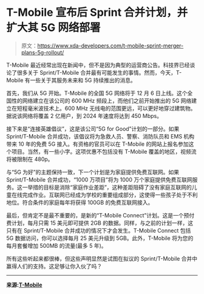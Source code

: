 # T-Mobile 宣布后 Sprint 合并计划，并扩大其 5G 网络部署

> 原文：<https://www.xda-developers.com/t-mobile-sprint-merger-plans-5g-rollout/>

T-Mobile 最近经常出现在新闻中，但不是因为典型的运营商公告。科技界已经谈论了很多关于 Sprint/T-Mobile 合并最有可能发生的事情。然而，今天，T-Mobile 有一些关于其服务未来和 5G 持续推出的消息。

首先，我们从 5G 开始。T-Mobile 的全国 5G 网络将于 12 月 6 日上线。这个全国性的网络建立在该公司的 600 MHz 频段上，而他们之前开始推出的 5G 网络建立在短程毫米波技术上。600 MHz 无线电的范围更远，可以更好地穿过建筑物。据说该网络将覆盖 2 亿用户，到 2024 年速度将达到 450 Mbps。

接下来是“连接英雄倡议”，这是该公司“5G for Good”计划的一部分。如果 Sprint/T-Mobile 合并成功，该倡议将为急救人员、警察、消防队员和 EMS 机构带来 10 年的免费 5G 接入。有资格的官员可以在 T-Mobile 的网站上报名参加这个项目。当然，有一些小字。这项优惠不包括没有 T-Mobile 覆盖的地区，视频流将被限制在 480p。

与“5G 为好”的主题保持一致，下一个计划是为家庭提供免费互联网。如果 Sprint/T-Mobile 合并成功，“1000 万项目”将为 1000 万个家庭提供免费互联网服务。这一举措的目标是消除“家庭作业差距”，这种差距阻碍了没有家庭互联网的儿童在线完成作业。互联网已经成为学校的重要组成部分，这使得一些孩子处于不利地位。符合条件的家庭每年将获得 100GB 的免费互联网接入。

最后，但肯定不是最不重要的，是新的“T-Mobile Connect”计划。这是一个预付费计划，每月只需 15 美元即可提供 2GB 的数据。同样，与之前的计划一样，这只有在 Sprint/T-Mobile 合并成功的情况下才会发生。T-Mobile Connect 包括 5G 数据访问，你可以选择每月 25 美元升级到 5GB。此外，T-Mobile 将为您的每月套餐增加 500MB 的流量(最多 5 年)。

所有这些听起来都很棒，但这些声明显然是试图在拟议的 Sprint/T-Mobile 合并中赢得人们的支持。这足够让你入伙了吗？

* * *

**来源:[T-Mobile](https://investor.t-mobile.com/news-and-events/t-mobile-us-press-releases/press-release-details/2019/T-Mobile-Announces-Plans-for-THREE-Supercharged-New-T-Mobile-Un-carrier-Moves-That-Will-Use-Transformational-5G-Network-for-GOOD/default.aspx)**